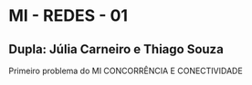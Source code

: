 # MI - REDES - 01
## Dupla: Júlia Carneiro e Thiago Souza

Primeiro problema do MI CONCORRÊNCIA E CONECTIVIDADE
